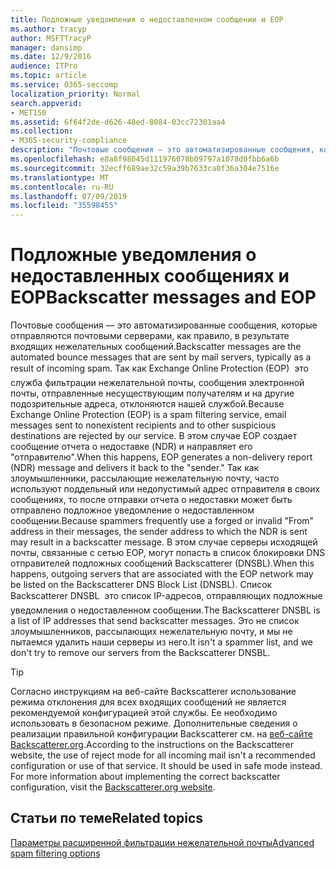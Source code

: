```yaml
---
title: Подложные уведомления о недоставленном сообщении и EOP
ms.author: tracyp
author: MSFTTracyP
manager: dansimp
ms.date: 12/9/2016
audience: ITPro
ms.topic: article
ms.service: O365-seccomp
localization_priority: Normal
search.appverid:
- MET150
ms.assetid: 6f64f2de-d626-48ed-8084-03cc72301aa4
ms.collection:
- M365-security-compliance
description: "Почтовые сообщения — это автоматизированные сообщения, которые отправляются почтовыми серверами, как правило, в результате входящих нежелательных сообщений. Список Backscatterer DNSBL \x97 это список IP-адресов, отправляющих подложные уведомления о недоставленном сообщении. Это не список злоумышленников, рассылающих нежелательную почту, и мы не пытаемся удалить наши серверы из него."
ms.openlocfilehash: e8a8f98045d111976078b09797a1078d0fbb6a6b
ms.sourcegitcommit: 32ecff689ae32c59a39b7633ca0f36a304e7516e
ms.translationtype: MT
ms.contentlocale: ru-RU
ms.lasthandoff: 07/09/2019
ms.locfileid: "35598455"
---
```

# <a name="backscatter-messages-and-eop"></a><span data-ttu-id="4a429-105">Подложные уведомления о недоставленных сообщениях и EOP</span><span class="sxs-lookup"><span data-stu-id="4a429-105">Backscatter messages and EOP</span></span>

<span data-ttu-id="4a429-106">Почтовые сообщения — это автоматизированные сообщения, которые отправляются почтовыми серверами, как правило, в результате входящих нежелательных сообщений.</span><span class="sxs-lookup"><span data-stu-id="4a429-106">Backscatter messages are the automated bounce messages that are sent by mail servers, typically as a result of incoming spam.</span></span> <span data-ttu-id="4a429-107">Так как Exchange Online Protection (EOP)  это служба фильтрации нежелательной почты, сообщения электронной почты, отправленные несуществующим получателям и на другие подозрительные адреса, отклоняются нашей службой.</span><span class="sxs-lookup"><span data-stu-id="4a429-107">Because Exchange Online Protection (EOP) is a spam filtering service, email messages sent to nonexistent recipients and to other suspicious destinations are rejected by our service.</span></span> <span data-ttu-id="4a429-108">В этом случае EOP создает сообщение отчета о недоставке (NDR) и направляет его "отправителю".</span><span class="sxs-lookup"><span data-stu-id="4a429-108">When this happens, EOP generates a non-delivery report (NDR) message and delivers it back to the "sender."</span></span> <span data-ttu-id="4a429-109">Так как злоумышленники, рассылающие нежелательную почту, часто используют поддельный или недопустимый адрес отправителя в своих сообщениях, то после отправки отчета о недоставки может быть отправлено подложное уведомление о недоставленном сообщении.</span><span class="sxs-lookup"><span data-stu-id="4a429-109">Because spammers frequently use a forged or invalid "From" address in their messages, the sender address to which the NDR is sent may result in a backscatter message.</span></span> <span data-ttu-id="4a429-110">В этом случае серверы исходящей почты, связанные с сетью EOP, могут попасть в список блокировки DNS отправителей подложных сообщений Backscatterer (DNSBL).</span><span class="sxs-lookup"><span data-stu-id="4a429-110">When this happens, outgoing servers that are associated with the EOP network may be listed on the Backscatterer DNS Block List (DNSBL).</span></span> <span data-ttu-id="4a429-111">Список Backscatterer DNSBL  это список IP-адресов, отправляющих подложные уведомления о недоставленном сообщении.</span><span class="sxs-lookup"><span data-stu-id="4a429-111">The Backscatterer DNSBL is a list of IP addresses that send backscatter messages.</span></span> <span data-ttu-id="4a429-112">Это не список злоумышленников, рассылающих нежелательную почту, и мы не пытаемся удалить наши серверы из него.</span><span class="sxs-lookup"><span data-stu-id="4a429-112">It isn't a spammer list, and we don't try to remove our servers from the Backscatterer DNSBL.</span></span> 
  
> [!TIP]
> <span data-ttu-id="4a429-p103">Согласно инструкциям на веб-сайте Backscatterer использование режима отклонения для всех входящих сообщений не является рекомендуемой конфигурацией этой службы. Ее необходимо использовать в безопасном режиме. Дополнительные сведения о реализации правильной конфигурации Backscatterer см. на [веб-сайте Backscatterer.org](http://www.backscatterer.org/?target=usage).</span><span class="sxs-lookup"><span data-stu-id="4a429-p103">According to the instructions on the Backscatterer website, the use of reject mode for all incoming mail isn't a recommended configuration or use of that service. It should be used in safe mode instead. For more information about implementing the correct backscatter configuration, visit the [Backscatterer.org website](http://www.backscatterer.org/?target=usage).</span></span> 
  
## <a name="related-topics"></a><span data-ttu-id="4a429-116">Статьи по теме</span><span class="sxs-lookup"><span data-stu-id="4a429-116">Related topics</span></span>
  
[<span data-ttu-id="4a429-117">Параметры расширенной фильтрации нежелательной почты</span><span class="sxs-lookup"><span data-stu-id="4a429-117">Advanced spam filtering  options</span></span>](advanced-spam-filtering-asf-options.md)
  

